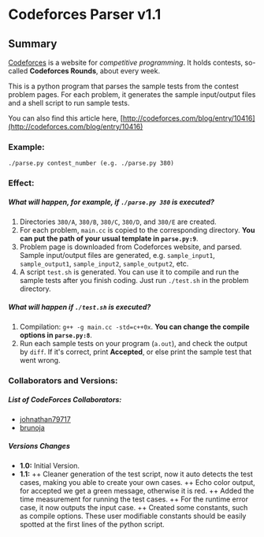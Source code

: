 Codeforces Parser v1.1
=================

Summary
-------

[Codeforces](http://codeforces.com/) is a website for _competitive programming_. It holds contests, so-called **Codeforces Rounds**, about every week.

This is a python program that parses the sample tests from the contest problem pages. For each problem, it generates the sample input/output files and a shell script to run sample tests.

You can also find this article here, [http://codeforces.com/blog/entry/10416](http://codeforces.com/blog/entry/10416)

### Example:
`./parse.py contest_number (e.g. ./parse.py 380)`

### Effect:

##### What will happen, for example, if `./parse.py 380` is executed?

1. Directories `380/A`, `380/B`, `380/C`, `380/D`, and `380/E` are created.
2. For each problem, `main.cc` is copied to the corresponding directory. **You can put the path of your usual template in `parse.py:9`**.
3. Problem page is downloaded from Codeforces website, and parsed. Sample input/output files are generated, e.g. `sample_input1`, `sample_output1`, `sample_input2`, `sample_output2`, etc.
4. A script `test.sh` is generated. You can use it to compile and run the sample tests after you finish coding. Just run `./test.sh` in the problem directory.

##### What will happen if `./test.sh` is executed?

1. Compilation: `g++ -g main.cc -std=c++0x`. **You can change the compile options in `parse.py:8`**.
2. Run each sample tests on your program (`a.out`), and check the output by `diff`. If it's correct, print **Accepted**, or else print the sample test that went wrong.

### Collaborators and Versions:

##### List of CodeForces Collaborators:
+ [johnathan79717](http://codeforces.com/profile/johnathan79717)
+ [brunoja](http://codeforces.com/profile/brunoja)

##### Versions Changes
+ **1.0:** Initial Version.
+ **1.1:**
        ++ Cleaner generation of the test script, now it auto detects the test cases, making you able to create your own cases.
        ++ Echo color output, for accepted we get a green message, otherwise it is red.
        ++ Added the time measurement for running the test cases.
        ++ For the runtime error case, it now outputs the input case.
        ++ Created some constants, such as compile options. These user modifiable constants should be easily spotted at the first lines of the python script.
        
